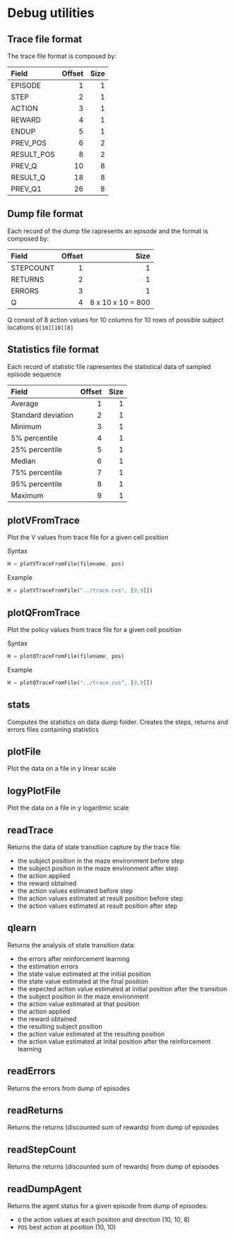 # Debug utilities

## Trace file format

The trace file format is composed by:

| Field      | Offset | Size |
|:-----------|-------:|-----:|
| EPISODE    |      1 |    1 |
| STEP       |      2 |    1 |
| ACTION     |      3 |    1 |
| REWARD     |      4 |    1 |
| ENDUP      |      5 |    1 |
| PREV_POS   |      6 |    2 |
| RESULT_POS |      8 |    2 |
| PREV_Q     |     10 |    8 |
| RESULT_Q   |     18 |    8 |
| PREV_Q1    |     26 |    8 |

## Dump file format

Each record of the dump file rapresents an episode and the format is composed by:

| Field     | Offset |                  Size |
|:----------|-------:|----------------------:|
| STEPCOUNT |      1 |                     1 |
| RETURNS   |      2 |                     1 |
| ERRORS    |      3 |                     1 |
| Q         |      4 |     8 x 10 x 10 = 800 |

Q consist of 8 action values for 10 columns for 10 rows of possible subject locations `Q[10][10][8]`

## Statistics file format

Each record of statistic file rapresentes the statistical data of sampled episode sequence

| Field              | Offset | Size |
|:-------------------|-------:|-----:|
| Average            |      1 |    1 |
| Standard deviation |      2 |    1 |
| Minimum            |      3 |    1 |
| 5% percentile      |      4 |    1 |
| 25% percentile     |      5 |    1 |
| Median             |      6 |    1 |
| 75% percentile     |      7 |    1 |
| 95% percentile     |      8 |    1 |
| Maximum            |      9 |    1 |

## plotVFromTrace

Plot the V values from trace file for a given cell position

Syntax

```octave
H = plotVTraceFromFile(filename, pos)
```

Example

```octave
H = plotVTraceFromFile("../trace.cvs", [9,9]])
```

## plotQFromTrace

Plot the policy values from trace file for a given cell position

Syntax
```octave
H = plotQTraceFromFile(filename, pos)
```

Example
```octave
H = plotQTraceFromFile("../trace.cvs", [9,9]])
```
## stats

Computes the statistics on data dump folder.
Creates the steps, returns and errors files containing statistics

## plotFile

Plot the data on a file in y linear scale

## logyPlotFile

Plot the data on a file in y logaritmic scale

## readTrace

Returns the data of state transition capture by the trace file:

- the subject position in the maze environment before step
- the subject position in the maze environment after step
- the action applied
- the reward obtained
- the action values estimated before step
- the action values estimated at result position before step
- the action values estimated at result position after step

## qlearn 

Returns the analysis of state transition data:

- the errors after reinforcement learning
- the estimation errors
- the state value estimated at the initial position
- the state value estimated at the final position
- the expected action value estimated at initial position after the transition
- the subject position in the maze environment
- the action value estimated at that position
- the action applied
- the reward obtained
- the resulting subject position
- the action value estimated at the resulting position
- the action value estimated at inital position after the reinforcement learning

## readErrors

Returns the errors from dump of episodes

## readReturns

Returns the returns (discounted sum of rewards) from dump of episodes

## readStepCount

Returns the returns (discounted sum of rewards) from dump of episodes

## readDumpAgent

Returns the agent status for a given episode from dump of episodes:

- `Q` the action values at each position and direction (10, 10, 8)
- `POS` best action at position (10, 10)
